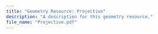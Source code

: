 ```yaml
---
title: "Geometry Resource: Projective"
description: "A description for this geometry resource."
file_name: "Projective.pdf"
---
```

